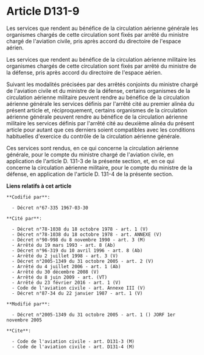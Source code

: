 # Article D131-9

Les services que rendent au bénéfice de la circulation aérienne générale les organismes chargés de cette circulation sont
fixés par arrêté du ministre chargé de l'aviation civile, pris après accord du directoire de l'espace aérien.

Les services que rendent au bénéfice de la circulation aérienne militaire les organismes chargés de cette circulation sont
fixés par arrêté du ministre de la défense, pris après accord du directoire de l'espace aérien.

Suivant les modalités précisées par des arrêtés conjoints du ministre chargé de l'aviation civile et du ministre de la
défense, certains organismes de la circulation aérienne militaire peuvent rendre au bénéfice de la circulation aérienne
générale les services définis par l'arrêté cité au premier alinéa du présent article et, réciproquement, certains organismes
de la circulation aérienne générale peuvent rendre au bénéfice de la circulation aérienne militaire les services définis par
l'arrêté cité au deuxième alinéa du présent article pour autant que ces derniers soient compatibles avec les conditions
habituelles d'exercice du contrôle de la circulation aérienne générale.

Ces services sont rendus, en ce qui concerne la circulation aérienne générale, pour le compte du ministre chargé de
l'aviation civile, en application de l'article D. 131-3 de la présente section, et, en ce qui concerne la circulation
aérienne militaire, pour le compte du ministre de la défense, en application de l'article D. 131-4 de la présente section.

**Liens relatifs à cet article**

	**Codifié par**:

	  - Décret n°67-335 1967-03-30

	**Cité par**:

	  - Décret n°78-1038 du 18 octobre 1978 - art. 1 (V)
	  - Décret n°78-1038 du 18 octobre 1978 - art. ANNEXE (V)
	  - Décret n°90-998 du 8 novembre 1990 - art. 3 (M)
	  - Arrêté du 19 mars 1993 - art. 8 (Ab)
	  - Décret n°96-319 du 10 avril 1996 - art. 8 (Ab)
	  - Arrêté du 2 juillet 1998 - art. 3 (V)
	  - Décret n°2005-1349 du 31 octobre 2005 - art. 2 (V)
	  - Arrêté du 4 juillet 2006 - art. 1 (Ab)
	  - Arrêté du 30 décembre 2008 (V)
	  - Arrêté du 8 juin 2009 - art. (VT)
	  - Arrêté du 23 février 2016 - art. 1 (V)
	  - Code de l'aviation civile - art. Annexe III (V)
	  - Décret n°87-34 du 22 janvier 1987 - art. 1 (V)

	**Modifié par**:

	  - Décret n°2005-1349 du 31 octobre 2005 - art. 1 () JORF 1er novembre 2005

	**Cite**:

	  - Code de l'aviation civile - art. D131-3 (M)
	  - Code de l'aviation civile - art. D131-4 (M)

